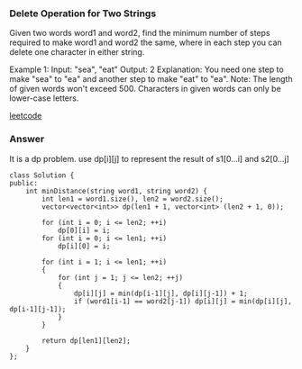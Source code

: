 ### Delete Operation for Two Strings
Given two words word1 and word2, find the minimum number of steps required to make word1 and word2 the same, where in each step you can delete one character in either string.

Example 1:
Input: "sea", "eat"
Output: 2
Explanation: You need one step to make "sea" to "ea" and another step to make "eat" to "ea".
Note:
The length of given words won't exceed 500.
Characters in given words can only be lower-case letters.

[leetcode](https://leetcode.com/problems/delete-operation-for-two-strings/description/)

### Answer
It is a dp problem. use dp[i][j] to represent the result of s1[0...i] and s2[0...j]

	class Solution {
	public:
	    int minDistance(string word1, string word2) {
	        int len1 = word1.size(), len2 = word2.size();
	        vector<vector<int>> dp(len1 + 1, vector<int> (len2 + 1, 0));
	        
	        for (int i = 0; i <= len2; ++i)
	            dp[0][i] = i;
	        for (int i = 0; i <= len1; ++i)
	            dp[i][0] = i;
	        
	        for (int i = 1; i <= len1; ++i)
	        {
	            for (int j = 1; j <= len2; ++j)
	            {
	                dp[i][j] = min(dp[i-1][j], dp[i][j-1]) + 1;
	                if (word1[i-1] == word2[j-1]) dp[i][j] = min(dp[i][j], dp[i-1][j-1]);
	            }
	        }
	        
	        return dp[len1][len2];
	    }
	};